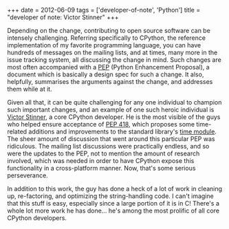 +++
date = 2012-06-09
tags = ['developer-of-note', 'Python']
title = "developer of note: Victor Stinner"
+++

Depending on the change, contributing to open source software can be
intensely challenging. Referring specifically to CPython, the reference
implementation of my favorite programming language, you can have
hundreds of messages on the mailing lists, and at times, many more in
the issue tracking system, all discussing the change in mind. Such
changes are most often accompanied with a [PEP] (Python Enhancement
Proposal), a document which is basically a design spec for such a
change. It also, helpfully, summarises the arguments against the change,
and addresses them while at it.

Given all that, it can be quite challenging for any one individual to
champion such important changes, and an example of one such heroic
individual is [Victor Stinner], a core CPython developer. He is the most
visible of the guys who helped ensure acceptance of [PEP 418], which
proposes some time-related additions and improvements to the standard
library\'s [time module]. The sheer amount of discussion that went
around this particular PEP was ridiculous. The mailing list discussions
were practically endless, and so were the updates to the PEP, not to
mention the amount of research involved, which was needed in order to
have CPython expose this functionality in a cross-platform manner. Now,
that\'s some serious perseverance.

In addition to this work, the guy has done a heck of a lot of work in
cleaning up, re-factoring, and optimizing the string-handling code. I
can\'t imagine that this stuff is easy, especially since a large portion
of it is in C! There\'s a whole lot more work he has done\... he\'s
among the most prolific of all core CPython developers.

  [PEP]: http://www.python.org/dev/peps/pep-0001/
  [Victor Stinner]: http://www.haypocalc.com/wiki/Accueil
  [PEP 418]: http://www.python.org/dev/peps/pep-0418/
  [time module]: http://doc.python.org/library/time
